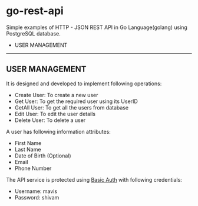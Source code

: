 # go-rest-api
Simple examples of HTTP - JSON REST API in Go Language(golang) using PostgreSQL database.
- USER MANAGEMENT
---

USER MANAGEMENT
---
It is designed and developed to implement following operations:
- Create User: To create a new user
- Get User: To get the required user using its UserID
- GetAll User: To get all the users from database
- Edit User: To edit the user details
- Delete User: To delete a user

A user has following information attributes:
- First Name
- Last Name
- Date of Birth (Optional)
- Email
- Phone Number

The API service is protected using [Basic Auth](https://en.wikipedia.org/wiki/Basic_access_authentication) with following credentials: 
- Username: mavis
- Password: shivam
